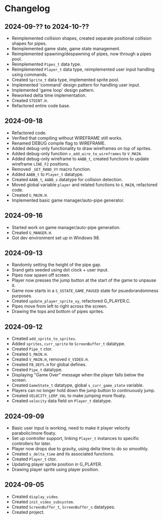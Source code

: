 # Changelog

## 2024-09-?? to 2024-10-??
+ Reimplemented collision shapes, created separate positional collision shapes for pipes.
+ Reimplemented game state, game state management.
+ Reimplemented spawning/despawning of pipes, now through a pipes pool.
+ Reimplemented `Pipes_t` data type.
+ Reimplemented `Player_t` data type, reimplemented user input handling using commands.
+ Created `Sprite_t` data type, implemented sprite pool.
+ Implemented 'command' design pattern for handling user input.
+ Implemented 'game loop' design pattern.
+ Reworked delta time implementation.
+ Created `STDINT.H`.
+ Refactored entire code base.

## 2024-09-18
+ Refactored code.
+ Verified that compiling without WIREFRAME still works.
+ Renamed DEBUG compile flag to WIREFRAME.
+ Added debug-only functionality to draw wireframes on top of sprites.
+ Added debug-only function `v_add_wire_to_wireframes` to `V_MAIN`.
+ Added debug-only wireframe to `AABB_t`, created functions to update wireframe `LINE_F2` positions.
+ Removed `_GET_RAND_VY` macro function.
+ Added `AABB_t` to `Player_t` datatype.
+ Created `AABB_t`, `AABB_s` datatype for collision detection.
+ Moved global variable `player` and related functions to `G_MAIN`, refactored code.
+ Created `G_MAIN.H`.
+ Implemented basic game manager/auto-pipe generator.

## 2024-09-16
+ Started work on game manager/auto-pipe generation.
+ Created `G_MANGER.H`.
+ Got dev environment set up in Windows 98.

## 2024-09-13
+ Randomly setting the height of the pipe gap.
+ Srand gets seeded using dot clock + user input.
+ Pipes now spawn off screen.
+ Player now presses the jump button at the start of the game to unpause it.
+ Game now starts in a `S_GSTATE_GAME_PAUSED` state for psuedorandomness purposes.
+ Created `update_player_sprite_xy`, refactored G_PLAYER.C.
+ Pipes move from left to right across the screen.
+ Drawing the tops and bottom of pipes sprites.

## 2024-09-12
+ Created `add_sprite_to_sprites`.
+ Added `sprites`, `curr_sprite` to `ScreenBuffer_t` datatype.
+ Created `Pipe_t` ctor.
+ Created `S_MAIN.H`.
+ Created `V_MAIN.H`, removed `V_VIDEO.H`.
+ Created `FB_DEFS.H` for global defines.
+ Created `Pipe_t` datatype.
+ Displaying "Game Over" message when the player falls below the screen.
+ Created `GameState_t` datatype, global `s_curr_game_state` variable.
+ Players can no longer hold down the jump button to continuously jump.
+ Created `VELOCITY_LERP_VAL` to make jumping more floaty.
+ Created `velocity` data field on `Player_t` datatype.

## 2024-09-09
+ Basic user input is working, need to make it player velocity parabolic/more floaty.
+ Set up controller support, linking `Player_t` instances to specific controllers for later.
+ Player now drops due to gravity, using delta time to do so smoothly.
+ Created `s_delta_time` and its associated functions.
+ Created `Player_t` ctor.
+ Updating player sprite position in G_PLAYER.
+ Drawing player sprite using player position.

## 2024-09-05
+ Created `display_video`.
+ Created `init_video_subsystem`.
+ Created `ScreenBuffer_t`, `ScreenBuffer_s` datatypes.
+ Created project.
